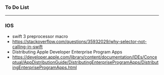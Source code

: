 ### To Do List
 
----------------------------------------------------------------------------
### IOS
* swift 3 preprocessor macro
* https://stackoverflow.com/questions/35932029/why-selector-not-calling-in-swift
* Distributing Apple Developer Enterprise Program Apps
* https://developer.apple.com/library/content/documentation/IDEs/Conceptual/AppDistributionGuide/DistributingEnterpriseProgramApps/DistributingEnterpriseProgramApps.html








